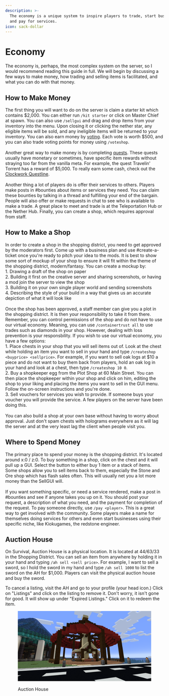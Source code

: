 ```yaml
---
description: >-
  The economy is a unique system to inspire players to trade, start businesses,
  and pay for services.
icon: sack-dollar
---
```


# Economy

The economy is, perhaps, the most complex system on the server, so I would recommend reading this guide in full. We will begin by discussing a few ways to make money, how trading and selling items is facilitated, and what you can do with that money.

## **How to Make Money**

The first thing you will want to do on the server is claim a starter kit which contains $2,000. You can either run `/kit starter` or click on Master Chief at spawn. You can also use `/sellgui` and drag and drop items from your inventory into the menu. Upon closing it or clicking the nether star, any eligible items will be sold, and any ineligible items will be returned to your inventory. You can also earn money by [voting](../voting.md). Each vote is worth $500, and you can also trade voting points for money using `/voteshop`.\
\
Another great way to make money is by completing [quests](quests/). These quests usually have monetary or sometimes, have specific item rewards without straying too far from the vanilla meta. For example, the quest Travelin' Torrent has a reward of $5,000. To really earn some cash, check out the [Clockwork Questline](quests/clockwork-questline/).\
\
Another thing a lot of players do is offer their services to others. Players make posts in #bounties about items or services they need. You can claim these bounties by talking in a thread and fulfilling your end of the bargain. People will also offer or make requests in chat to see who is available to make a trade. A great place to meet and trade is at the Teleportation Hub or the Nether Hub. Finally, you can create a shop, which requires approval from staff.

## How to Make a Shop

In order to create a shop in the shopping district, you need to get approved by the moderators first. Come up with a business plan and use #create-a-ticket once you're ready to pitch your idea to the mods. It is best to show some sort of mockup of your shop to ensure it will fit within the theme of the shopping district, modern/fantasy. You can create a mockup by:\
1\. Drawing a draft of the shop on paper\
2\. Building it first on the creative server and sharing screenshots, or having a mod join the server to view the shop\
3\. Building it on your own single player world and sending screenshots\
4\. Describing the style of your build in a way that gives us an accurate depiction of what it will look like\
\
Once the shop has been approved, a staff member can give you a plot in the shopping district. It is then your responsibility to take it from there. Remember, you can control permissions of the shop and do not have to use our virtual economy. Meaning, you can use `/containertrust all` to use trades such as diamonds in your shop. However, dealing with loss prevention is your responsbility. If you wish to use our virtual economy, you have a few options:\
1\. Place chests in your shop that you will sell items out of. Look at the chest while holding an item you want to sell in your hand and type `/createshop <buyprice> <sellprice>`. For example, if you want to sell oak logs at $10 a piece and do not want to buy them back from players, hold an oak log in your hand and look at a chest, then type `/createshop 10 0`.\
2\. Buy a shopkeeper egg from the Plot Shop at 60 Main Street. You can then place the shopkeeper within your shop and click on him, editing the shop to your liking and placing the items you want to sell in the GUI menu. Follow the on-screen instructions and you're done.\
3\. Sell vouchers for services you wish to provide. If someone buys your voucher you will provide the service. A few players on the server have been doing this.\
\
You can also build a shop at your own base without having to worry about approval. Just don't spam chests with holograms everywhere as it will lag the server and at the very least lag the client when people visit you.

## **Where to Spend Money**

The primary place to spend your money is the shopping district. It's located around x:0 / z:0. To buy something in a shop, click on the chest and it will pull up a GUI. Select the button to either buy 1 item or a stack of items. Some shops allow you to sell items back to them, especially the Stone and Ore shop which has flash sales often. This will usually net you a lot more money than the SellGUI will. \
\
If you want something specific, or need a service rendered, make a post in #bounties and see if anyone takes you up on it. You should post your request, a description of what you need, and the payment for completion of the request. To pay someone directly, use `/pay <player>`. This is a great way to get involved with the community. Some players make a name for themselves doing services for others and even start businesses using their specific niche, like Kiokugames, the redstone engineer.

## Auction House

On Survival, Auction House is a physical location. It is located at 44/63/33 in the Shopping District. You can sell an item from anywhere by holding it in your hand and typing `/ah sell <sell price>`. For example, I want to sell a sword, so I hold the sword in my hand and type `/ah sell 1000` to list the sword on the AH for $1,000. Players can visit the physical auction house and buy the sword.

To cancel a listing, visit the AH and go to your profile (your head icon.) Click on "Listings" and click on the listing to remove it. Don't worry, it isn't gone for good. It will show up under "Expired Listings." Click on it to redeem the item.

<figure><img src="../.gitbook/assets/2024-09-16_12.10.17.png" alt=""><figcaption><p>Auction House</p></figcaption></figure>
